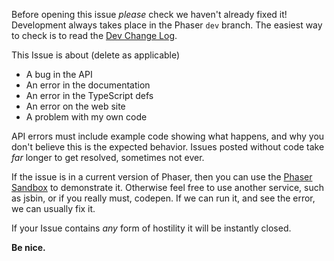 Before opening this issue _please_ check we haven't already fixed it! Development always takes place in the Phaser `dev` branch. The easiest way to check is to read the [Dev Change Log](https://github.com/photonstorm/phaser/tree/dev#change-log).

This Issue is about (delete as applicable)

* A bug in the API
* An error in the documentation
* An error in the TypeScript defs
* An error on the web site
* A problem with my own code

API errors must include example code showing what happens, and why you don't believe this is the expected behavior. Issues posted without code take _far_ longer to get resolved, sometimes not ever.

If the issue is in a current version of Phaser, then you can use the [Phaser Sandbox](http://phaser.io/sandbox) to demonstrate it. Otherwise feel free to use another service, such as jsbin, or if you really must, codepen. If we can run it, and see the error, we can usually fix it.

If your Issue contains _any_ form of hostility it will be instantly closed.

**Be nice.**